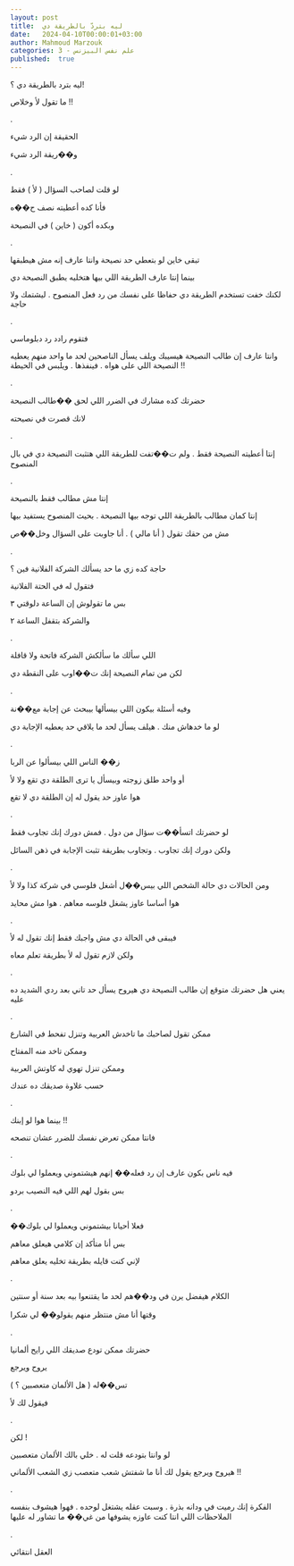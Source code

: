 ```yaml
---
layout: post
title:  ليه بتردّ بالطريقة دي
date:   2024-04-10T00:00:01+03:00
author: Mahmoud Marzouk
categories: 3 - علم نفس البيزنس
published:  true
---
```

ليه بترد بالطريقة دي ؟!

ما تقول لأ وخلاص !!

.

الحقيقة إن الرد شيء

و��ريقة الرد شيء

.

لو قلت لصاحب السؤال ( لأ ) فقط

فأنا كده أعطيته نصف ح��ه

وبكده أكون ( خاين ) في النصيحة

.

تبقى خاين لو بتعطي حد نصيحة وانتا عارف إنه مش هيطبقها

بينما إنتا عارف الطريقة اللي بيها هتخليه يطبق النصيحة دي

لكنك خفت تستخدم الطريقة دي حفاظا على نفسك من رد فعل المنصوح . ليشتمك
ولا حاجة

.

فتقوم رادد رد دبلوماسي

وانتا عارف إن طالب النصيحة هيسيبك ويلف يسأل الناصحين لحد ما واحد منهم
يعطيه النصيحة اللي على هواه . فينفذها . ويلبس في الحيطة !!

.

حضرتك كده مشارك في الضرر اللي لحق ��طالب النصيحة

لانك قصرت في نصيحته

.

إنتا أعطيته النصيحة فقط . ولم ت��تفت للطريقة اللي هتثبت النصيحة دي في
بال المنصوح

.

إنتا مش مطالب فقط بالنصيحة

إنتا كمان مطالب بالطريقة اللي توجه بيها النصيحة . بحيث المنصوح يستفيد
بيها

مش من حقك تقول ( أنا مالي ) . أنا جاوبت على السؤال وخل��ص

.

حاجة كده زي ما حد يسألك الشركة الفلانية فين ؟

فتقول له في الحتة الفلانية

بس ما تقولوش إن الساعة دلوقتي ٣

والشركة بتقفل الساعة ٢

.

اللي سألك ما سألكش الشركة فاتحة ولا قافلة

لكن من تمام النصيحة إنك ت��اوب على النقطة دي

.

وفيه أسئلة بيكون اللي بيسألها بيبحث عن إجابة مع��نة

لو ما خدهاش منك . هيلف يسأل لحد ما يلاقي حد يعطيه الإجابة
دي

.

ز�� الناس اللي بيسألوا عن الربا

أو واحد طلق زوجته وبيسأل يا ترى الطلقة دي تقع ولا لأ

هوا عاوز حد يقول له إن الطلقة دي لا تقع

.

لو حضرتك اتسأ��ت سؤال من دول . فمش دورك إنك تجاوب فقط

ولكن دورك إنك تجاوب . وتجاوب بطريقة تثبت الإجابة في ذهن
السائل

.

ومن الحالات دي حالة الشخص اللي بيس��ل أشغل فلوسي في شركة كذا ولا
لأ

هوا أساسا عاوز يشغل فلوسه معاهم . هوا مش محايد

.

فيبقى في الحالة دي مش واجبك فقط إنك تقول له لأ

ولكن لازم تقول له لأ بطريقة تعلم معاه

.

يعني هل حضرتك متوقع إن طالب النصيحة دي هيروح يسأل حد تاني بعد ردي
الشديد ده عليه

.

ممكن تقول لصاحبك ما تاخدش العربية وتنزل تفحط في الشارع

وممكن تاخد منه المفتاح

وممكن تنزل تهوي له كاوتش العربية

حسب غلاوة صديقك ده عندك

.

بينما هوا لو إبنك !!

فانتا ممكن تعرض نفسك للضرر عشان تنصحه

.

فيه ناس بكون عارف إن رد فعله�� إنهم هيشتموني ويعملوا لي بلوك

بس بقول لهم اللي فيه النصيب بردو

.

��فعلا أحيانا بيشتموني ويعملوا لي بلوك

بس أنا متأكد إن كلامي هيعلق معاهم

لإني كنت قايله بطريقة تخليه يعلق معاهم

.

الكلام هيفضل يرن في ود��هم لحد ما يقتنعوا بيه بعد سنة أو
سنتين

وقتها أنا مش منتظر منهم يقولو�� لي شكرا

.

حضرتك ممكن تودع صديقك اللي رايح ألمانيا

يروح ويرجع

تس��له ( هل الألمان متعصبين ؟ )

فيقول لك لأ

.

لكن !

لو وانتا بتودعه قلت له . خلي بالك الألمان متعصبين

هيروح ويرجع يقول لك أنا ما شفتش شعب متعصب زي الشعب الألماني
!!

.

الفكرة إنك رميت في ودانه بذرة . وسبت عقله يشتغل لوحده . فهوا هيشوف
بنفسه الملاحظات اللي انتا كنت عاوزه يشوفها من غي�� ما تشاور له
عليها

.

العقل انتقائي
